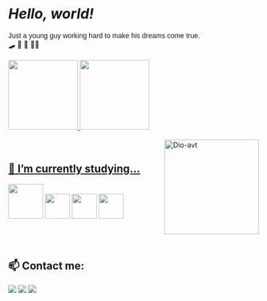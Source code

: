 #  <i>Hello, world!</i>
<div>
<font face="Arial">Just a young guy working hard to make his dreams come true.</font><br>
🛹 🏈 🥦 👨‍💻 
<br>
</div>
<br>

<div>
<a href="https://github.com/dioferoviedo">
<img height="140em" src="https://github-readme-stats-sigma-five.vercel.app/api/top-langs?username=dioferoviedo&layout=compact&langs_count=7&theme=dracula"/>
<img height="140em" src="https://github-readme-stats-sigma-five.vercel.app/api?username=dioferoviedo&show_icons=true&theme=dracula&include_all_commits=true&count_private=true"/>
  </div>
  <br>
 <div> 
 <a href="https://github.com/dioferoviedo">
 <img align="right" alt="Dio-avt" src="https://cdn.discordapp.com/attachments/1047363972246012005/1065852693429616701/download20230105012656-removebg-preview.png" width="190" height="190" /> 
 </div>

   <br>
   
   ## 🔭<b> I’m currently studying... </b>
   
  <div>
    <a  target="_blank"><img src="https://cdn.jsdelivr.net/gh/devicons/devicon/icons/java/java-original.svg" width="70" height="70" /></a>
    <a  target="_blank"><img src="https://cdn.jsdelivr.net/gh/devicons/devicon/icons/git/git-original.svg" width="50" height="50" /></a>
    <a  target="_blank"><img src="https://cdn.discordapp.com/attachments/1017597007398977558/1065892121694982234/670020.png" width="50" height="50" /></a>
    <a  target="_blank"><img src="https://cdn.jsdelivr.net/gh/devicons/devicon/icons/html5/html5-original.svg" width="50" height="50" /></a>
  </div>

   <br><br>
  
   ## 📫 <b> Contact me: </b>

<div>
<a href="https://www.instagram.com/diofer/" target="_blank"><img src="https://img.shields.io/badge/-Instagram-%23E4405F?style=for-the-badge&logo=instagram&logoColor=white" target="_blank"></a>
<a href = "mailto:dioferteonilo@gmail.com"><img src="https://img.shields.io/badge/Gmail-D14836?style=for-the-badge&logo=gmail&logoColor=white" target="_blank"></a>
<a href="https://www.linkedin.com/in/dioferteonilo/" target="_blank"><img src="https://img.shields.io/badge/-LinkedIn-%230077B5?style=for-the-badge&logo=linkedin&logoColor=white" target="_blank"></a>   
</div>
